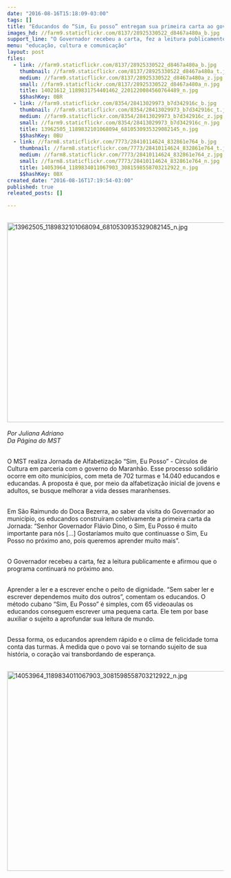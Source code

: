 ```yaml
---
date: "2016-08-16T15:18:09-03:00"
tags: []
title: "Educandos do “Sim, Eu posso” entregam sua primeira carta ao governador do Maranhão"
images_hd: //farm9.staticflickr.com/8137/28925330522_d8467a480a_b.jpg
support_line: "O Governador recebeu a carta, fez a leitura publicamente e afirmou que o programa continuará no próximo ano"
menu: "educação, cultura e comunicação"
layout: post
files:
  - link: //farm9.staticflickr.com/8137/28925330522_d8467a480a_b.jpg
    thumbnail: //farm9.staticflickr.com/8137/28925330522_d8467a480a_t.jpg
    medium: //farm9.staticflickr.com/8137/28925330522_d8467a480a_z.jpg
    small: //farm9.staticflickr.com/8137/28925330522_d8467a480a_n.jpg
    title: 14021612_1189831754401462_2201220084560764489_n.jpg
    $$hashKey: 0BR
  - link: //farm9.staticflickr.com/8354/28413029973_b7d342916c_b.jpg
    thumbnail: //farm9.staticflickr.com/8354/28413029973_b7d342916c_t.jpg
    medium: //farm9.staticflickr.com/8354/28413029973_b7d342916c_z.jpg
    small: //farm9.staticflickr.com/8354/28413029973_b7d342916c_n.jpg
    title: 13962505_1189832101068094_6810530935329082145_n.jpg
    $$hashKey: 0BU
  - link: //farm8.staticflickr.com/7773/28410114624_832861e764_b.jpg
    thumbnail: //farm8.staticflickr.com/7773/28410114624_832861e764_t.jpg
    medium: //farm8.staticflickr.com/7773/28410114624_832861e764_z.jpg
    small: //farm8.staticflickr.com/7773/28410114624_832861e764_n.jpg
    title: 14053964_1189834011067903_3081598558703212922_n.jpg
    $$hashKey: 0BX
created_date: "2016-08-16T17:19:54-03:00"
published: true
releated_posts: []

---
```

<p><br />
<img alt="13962505_1189832101068094_6810530935329082145_n.jpg" height="463" src="//farm9.staticflickr.com/8354/28413029973_b7d342916c_b.jpg" width="700" /><br />
<br />
<em>Por Juliana Adriano<br />
Da P&aacute;gina do MST</em></p>

<p><br />
O MST realiza Jornada de Alfabetiza&ccedil;&atilde;o &ldquo;Sim, Eu Posso&rdquo; - C&iacute;rculos de Cultura em parceria com o governo do Maranh&atilde;o. Esse processo solid&aacute;rio ocorre em oito munic&iacute;pios, com meta de 702 turmas e 14.040 educandos e educandas. A proposta &eacute; que, por meio da alfabetiza&ccedil;&atilde;o inicial de jovens e adultos, se busque melhorar a vida desses maranhenses.</p>

<p><br />
Em S&atilde;o Raimundo do Doca Bezerra, ao saber da visita do Governador ao munic&iacute;pio, os educandos constru&iacute;ram coletivamente a primeira carta da Jornada: &ldquo;Senhor Governador Fl&aacute;vio Dino, o Sim, Eu Posso &eacute; muito importante para n&oacute;s [&hellip;] Gostar&iacute;amos muito que continuasse o Sim, Eu Posso no pr&oacute;ximo ano, pois queremos aprender muito mais&rdquo;.</p>

<p><br />
O Governador recebeu a carta, fez a leitura publicamente e afirmou que o programa continuar&aacute; no pr&oacute;ximo ano.</p>

<p><br />
Aprender a ler e a escrever enche o peito de dignidade. &ldquo;Sem saber ler e escrever dependemos muito dos outros&rdquo;, comentam os educandos. O m&eacute;todo cubano &ldquo;Sim, Eu Posso&rdquo; &eacute; simples, com 65 videoaulas os educandos conseguem escrever uma pequena carta. Ele tem por base auxiliar o sujeito a aprofundar sua leitura de mundo.</p>

<p><br />
Dessa forma, os educandos aprendem r&aacute;pido e o clima de felicidade toma conta das turmas. &Agrave; medida que o povo vai se tornando sujeito de sua hist&oacute;ria, o cora&ccedil;&atilde;o vai transbordando de esperan&ccedil;a.<br />
&nbsp;</p>

<p><img alt="14053964_1189834011067903_3081598558703212922_n.jpg" height="463" src="//farm8.staticflickr.com/7773/28410114624_832861e764_b.jpg" width="700" /></p>
